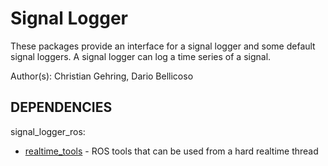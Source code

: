 Signal Logger
==============

These packages provide an interface for a signal logger and some default signal loggers.
A signal logger can log a time series of a signal.

Author(s): Christian Gehring, Dario Bellicoso

DEPENDENCIES
-----------------------------------------------------------------
signal_logger_ros:
* [realtime_tools](http://github.com/ros-controls/realtime_tools) - ROS tools that can be used from a hard realtime thread 